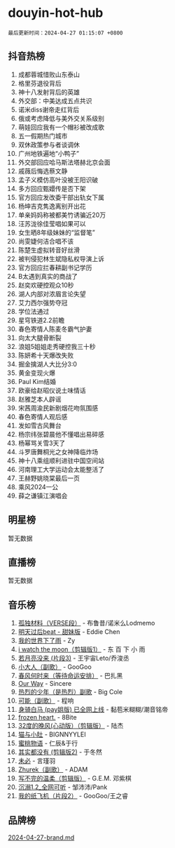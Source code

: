 # douyin-hot-hub

`最后更新时间：2024-04-27 01:15:07 +0800`

## 抖音热榜

1. 成都蓉城惜败山东泰山
1. 格里芬退役背后
1. 神十八发射背后的英雄
1. 外交部：中美达成五点共识
1. 诺米diss谢帝走红背后
1. 俄或考虑降低与美外交关系级别
1. 萌娃回应我有一个帽衫被改成歌
1. 五一假期热门城市
1. 双休政策参与者谈调休
1. 广州地铁遍地“小鸭子”
1. 外交部回应哈马斯法塔赫北京会面
1. 戚薇后悔选蔡文静
1. 孟子义模仿高叶没被王阳识破
1. 多方回应甄嬛传是否下架
1. 官方回应发改委干部出轨女下属
1. 杨坤吉克隽逸离别开出花
1. 单亲妈妈称被都美竹诱骗近20万
1. 汪苏泷徐佳莹唱如果可以
1. 女生晒8年级妹妹的“监督笔”
1. 尚雯婕何洁合唱不该
1. 陈楚生虚拟转音好丝滑
1. 被判侵犯林生斌隐私权导演上诉
1. 官方回应拦春耕副书记学历
1. B太遇到真实的商战了
1. 赵奕欢硬控观众10秒
1. 湖人内部对浓眉言论失望
1. 艾力西尔强势夺冠
1. 学位法通过
1. 星穹铁道2.2前瞻
1. 春色寄情人陈麦冬霸气护妻
1. 向太大腿骨断裂
1. 浪姐5姐姐走秀硬控我三十秒
1. 陈妍希十天爆改失败
1. 掘金擒湖人大比分3:0
1. 黄金变现火爆
1. Paul Kim结婚
1. 欧豪给赵昭仪说土味情话
1. 赵雅芝本人辟谣
1. 宋茜周渝民新剧烟花吻氛围感
1. 春色寄情人观后感
1. 发如雪古风舞台
1. 杨宗纬张碧晨他不懂唱出易碎感
1. 杨幂骂关雪3天了
1. 斗罗唐舞桐光之女神降临炸场
1. 神十八乘组顺利进驻中国空间站
1. 河南理工大学运动会太能整活了
1. 王赫野姚晓棠最后一页
1. 乘风2024一公
1. 薛之谦镇江演唱会

## 明星榜

暂无数据

## 直播榜

暂无数据

## 音乐榜

1. [孤独材料（VERSE段）](https://sf5-hl-cdn-tos.douyinstatic.com/obj/tos-cn-ve-2774/ocX7glDNHYlwFeYrGQfBZoThtvPWy8tCCEBGKQ) - 布鲁昔/诺米么Lodmemo
1. [明天过后beat - 甜妹版](https://sf3-cdn-tos.douyinstatic.com/obj/tos-cn-ve-2774/osMLYeeoMm04CZyaI91XUDF8OzLRLgePKALGHI) - Eddie Chen
1. [我的世界下了雨](https://sf5-hl-cdn-tos.douyinstatic.com/obj/tos-cn-ve-2774/o85sBiwXIByH9bWIMAEEOoiQ1o1m9Afn15BspE) - Zy
1. [i watch the moon（剪辑版1）](https://sf5-hl-cdn-tos.douyinstatic.com/obj/tos-cn-ve-2774/o0I9mSChzHZANMJIEBfkCQzzg6N5WAcVtqft9P) - 东 百 下 小 雨
1. [若月亮没来 (片段3)](https://sf5-hl-cdn-tos.douyinstatic.com/obj/tos-cn-ve-2774/okfyEUsGW1B1ovJi5JiN9IjvAT2lMwA054GoEB) - 王宇宙Leto/乔浚丞
1. [小大人（副歌）](https://sf5-hl-cdn-tos.douyinstatic.com/obj/tos-cn-ve-2774/oIhaDwehWhLFsVIG7QIICLLazDNGJAGg5geeb4) - GooGoo
1. [春风何时来（等待命运安排）](https://sf27-cdn-tos.douyinstatic.com/obj/tos-cn-ve-2774/oICBNbD3gelMfB4WgiD1KI2jQtXZE2FgHLwtsl) - 巴扎黑
1. [Our Way](https://sf5-hl-cdn-tos.douyinstatic.com/obj/tos-cn-ve-2774/o8tPEkQgQNCe0DPeFwZzYrbqLlnzBBrYidWkEZ) - Sincere
1. [热烈的少年（是热烈）副歌](https://sf3-cdn-tos.douyinstatic.com/obj/tos-cn-ve-2774/owVNI0CLDAUMtSz6TEYvfFBFL4UDFFhLfgK8fa) - Big Cole
1. [可能（副歌）](https://sf3-cdn-tos.douyinstatic.com/obj/tos-cn-ve-2774/cde1731888894259b333569393c2fb51) - 程响
1. [身骑白马 (pay姐版) 已全网上线](https://sf5-hl-cdn-tos.douyinstatic.com/obj/tos-cn-ve-2774/oQLO5ZgLsFkaDhdIIveF2zUCgfweY0gWaH4AQG) - 黏苞米糊糊/潮音铭帝
1. [frozen heart.](https://sf5-hl-cdn-tos.douyinstatic.com/obj/tos-cn-ve-2774/oIIWJfyjIACZA9zQMtnJ6hQQhFC4vhCupoRBsO) - 8Bite
1. [32度的晚风(心动版）（剪辑版）](https://sf5-hl-cdn-tos.douyinstatic.com/obj/tos-cn-ve-2774/owNyabsyWdzUulxhoJfK8IBXgp0UMQAHpvGh2B) - 陆杰
1. [猫与小肚](https://sf5-hl-cdn-tos.douyinstatic.com/obj/tos-cn-ve-2774/osZeoClMECgK8DYl6VebABgbchEtPYQjZEnRtd) - BIGNNYYLEI
1. [蜜桃物语](https://sf5-hl-cdn-tos.douyinstatic.com/obj/tos-cn-ve-2774/oIhOSCZtIACtYU4XQkngiW9kCBfVD1Fz9IYeqL) - 仁辰&于行
1. [其实都没有 (剪辑版2)](https://sf5-hl-cdn-tos.douyinstatic.com/obj/tos-cn-ve-2774/oEBNQenHZtBhxYjGgUDQk0BCHTigQafgFlbQ7k) - 于冬然
1. [未必](https://sf3-cdn-tos.douyinstatic.com/obj/tos-cn-ve-2774/ogntQMFnKQDZUgTCYuJgfLEtleYZZFxBQqhhFB) - 言瑾羽
1. [Zhurek（副歌）](https://sf5-hl-cdn-tos.douyinstatic.com/obj/tos-cn-ve-2774/ooQm8FBZQDlf0btEYgVpCcSCQfrdJGBEKZYBGS) - ADAM
1. [写不完的温柔（剪辑版）](https://sf3-cdn-tos.douyinstatic.com/obj/tos-cn-ve-2774/oYBzzZQJ233GfwkemJJffAIWgeIYrjZfWhHTcG) - G.E.M. 邓紫棋
1. [沉溺1.2_全网可听](https://sf5-hl-cdn-tos.douyinstatic.com/obj/tos-cn-ve-2774/ok2QoiBqsWAX9McZmWiI9gAB0EzwD4Xj6yfmtH) - 邹沛沛/Pank
1. [我的纸飞机（片段2）](https://sf3-cdn-tos.douyinstatic.com/obj/tos-cn-ve-2774/oM2ZrKcg2CD5AeRB2gkeXOFB1IxAGJdZPazYHf) - GooGoo/王之睿

## 品牌榜

[2024-04-27-brand.md](2024-04-27-brand.md)
